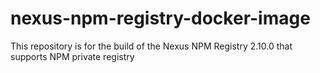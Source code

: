 nexus-npm-registry-docker-image
===============================

This repository is for the build of the Nexus NPM Registry 2.10.0 that supports NPM private registry
